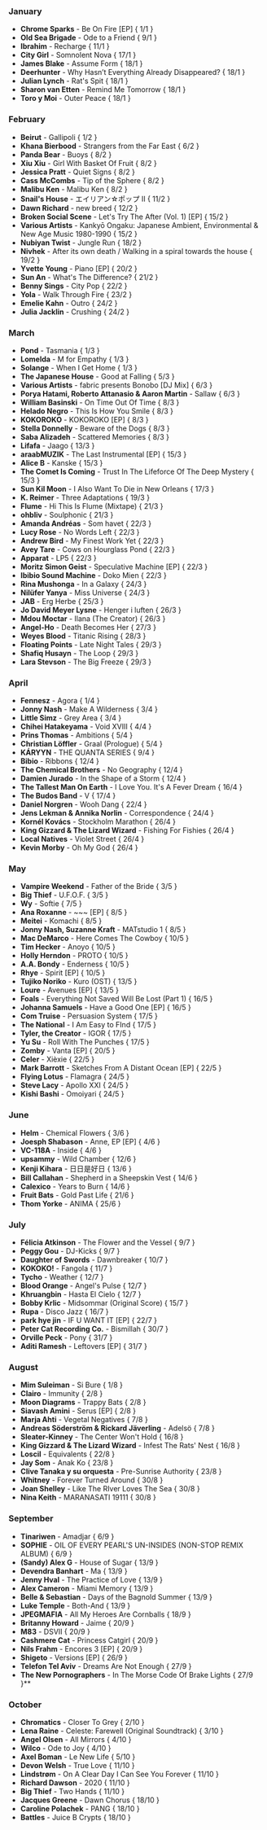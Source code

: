 ### January
* **Chrome Sparks** - Be On Fire [EP] { 1/1 }
* **Old Sea Brigade** - Ode to a Friend { 9/1 }
* **Ibrahim** - Recharge { 11/1 }
* **City Girl** - Somnolent Nova { 17/1 }
* **James Blake** - Assume Form { 18/1 }
* **Deerhunter** - Why Hasn’t Everything Already Disappeared? { 18/1 }
* **Julian Lynch** - Rat's Spit { 18/1 }
* **Sharon van Etten** - Remind Me Tomorrow { 18/1 }
* **Toro y Moi** - Outer Peace { 18/1 }

### February
* **Beirut** - Gallipoli { 1/2 }
* **Khana Bierbood** - Strangers from the Far East { 6/2 }
* **Panda Bear** - Buoys { 8/2 }
* **Xiu Xiu** - Girl With Basket Of Fruit { 8/2 }
* **Jessica Pratt** - Quiet Signs { 8/2 }
* **Cass McCombs** - Tip of the Sphere { 8/2 }
* **Malibu Ken** - Malibu Ken { 8/2 }
* **Snail's House** - エイリアン☆ポップ II { 11/2 }
* **Dawn Richard** - new breed { 12/2 }
* **Broken Social Scene** - Let's Try The After (Vol. 1) [EP] { 15/2 }
* **Various Artists** - Kankyō Ongaku: Japanese Ambient, Environmental & New Age Music 1980-1990 { 15/2 }
* **Nubiyan Twist** - Jungle Run { 18/2 }
* **Nivhek** - After its own death / Walking in a spiral towards the house { 19/2 }
* **Yvette Young** - Piano [EP] { 20/2 }
* **Sun An** - What's The Difference? { 21/2 }
* **Benny Sings** - City Pop { 22/2 }
* **Yola** - Walk Through Fire { 23/2 }
* **Emelie Kahn** - Outro { 24/2 }
* **Julia Jacklin** - Crushing { 24/2 }

### March
* **Pond** - Tasmania { 1/3 }
* **Lomelda** - M for Empathy { 1/3 }
* **Solange** - When I Get Home { 1/3 }
* **The Japanese House** - Good at Falling { 5/3 }
* **Various Artists** - fabric presents Bonobo [DJ Mix] { 6/3 }
* **Porya Hatami, Roberto Attanasio & Aaron Martin** - Sallaw { 6/3 }
* **William Basinski** - On Time Out Of Time { 8/3 }
* **Helado Negro** - This Is How You Smile { 8/3 }
* **KOKOROKO** - KOKOROKO [EP] { 8/3 }
* **Stella Donnelly** - Beware of the Dogs { 8/3 }
* **Saba Alizadeh** - Scattered Memories { 8/3 }
* **Lifafa** - Jaago { 13/3 }
* **araabMUZIK** - The Last Instrumental [EP] { 15/3 }
* **Alice B** - Kanske { 15/3 }
* **The Comet Is Coming** - Trust In The Lifeforce Of The Deep Mystery { 15/3 }
* **Sun Kil Moon** - I Also Want To Die in New Orleans { 17/3 }
* **K. Reimer** - Three Adaptations { 19/3 }
* **Flume** - Hi This Is Flume (Mixtape) { 21/3 }
* **ohbliv** - Soulphonic { 21/3 }
* **Amanda Andréas** - Som havet { 22/3 }
* **Lucy Rose** - No Words Left { 22/3 }
* **Andrew Bird** - My Finest Work Yet { 22/3 }
* **Avey Tare** - Cows on Hourglass Pond { 22/3 }
* **Apparat** - LP5 { 22/3 }
* **Moritz Simon Geist** - Speculative Machine [EP] { 22/3 }
* **Ibibio Sound Machine** - Doko Mien { 22/3 }
* **Rina Mushonga** - In a Galaxy { 24/3 }
* **Nilüfer Yanya** - Miss Universe { 24/3 }
* **JAB** - Erg Herbe { 25/3 }
* **Jo David Meyer Lysne** - Henger i luften { 26/3 }
* **Mdou Moctar** - Ilana (The Creator) { 26/3 }
* **Angel-Ho** - Death Becomes Her { 27/3 }
* **Weyes Blood** - Titanic Rising { 28/3 }
* **Floating Points** - Late Night Tales { 29/3 }
* **Shafiq Husayn** - The Loop { 29/3 }
* **Lara Stevson** - The Big Freeze { 29/3 }

### April
* **Fennesz** - Agora { 1/4 }
* **Jonny Nash** - Make A Wilderness { 3/4 } 
* **Little Simz** - Grey Area { 3/4 }
* **Chihei Hatakeyama** - Void XVIII { 4/4 }
* **Prins Thomas** - Ambitions { 5/4 }
* **Christian Löffler** - Graal (Prologue) { 5/4 }
* **KÁRYYN** - THE QUANTA SERIES { 9/4 }
* **Bibio** - Ribbons { 12/4 }
* **The Chemical Brothers** - No Geography { 12/4 }
* **Damien Jurado** - In the Shape of a Storm { 12/4 }
* **The Tallest Man On Earth** - I Love You. It's A Fever Dream { 16/4 } 
* **The Budos Band** - V { 17/4 }
* **Daniel Norgren** - Wooh Dang { 22/4 }
* **Jens Lekman & Annika Norlin** - Correspondence { 24/4 }
* **Kornél Kovács** - Stockholm Marathon { 26/4 }
* **King Gizzard & The Lizard Wizard** - Fishing For Fishies { 26/4 }
* **Local Natives** - Violet Street { 26/4 }
* **Kevin Morby** - Oh My God { 26/4 }

### May
* **Vampire Weekend** - Father of the Bride { 3/5 }
* **Big Thief** - U.F.O.F. { 3/5 }
* **Wy** - Softie { 7/5 }
* **Ana Roxanne** - ~~~ [EP] { 8/5 }
* **Meitei** - Komachi { 8/5 }
* **Jonny Nash, Suzanne Kraft** - MATstudio 1 { 8/5 }
* **Mac DeMarco** - Here Comes The Cowboy { 10/5 }
* **Tim Hecker** - Anoyo { 10/5 }
* **Holly Herndon** - PROTO { 10/5 }
* **A.A. Bondy** - Enderness { 10/5 }
* **Rhye** - Spirit [EP] { 10/5 }
* **Tujiko Noriko** - Kuro (OST) { 13/5 }
* **Loure** - Avenues [EP] { 13/5 }
* **Foals** - Everything Not Saved Will Be Lost (Part 1) { 16/5 }
* **Johanna Samuels** - Have a Good One [EP] { 16/5 }
* **Com Truise** - Persuasion System { 17/5 }
* **The National** - I Am Easy to FInd { 17/5 }
* **Tyler, the Creator** - IGOR { 17/5 }
* **Yu Su** - Roll With The Punches { 17/5 }
* **Zomby** - Vanta [EP] { 20/5 }
* **Celer** - Xièxie { 22/5 }
* **Mark Barrott** - Sketches From A Distant Ocean [EP] { 22/5 }
* **Flying Lotus** - Flamagra { 24/5 }
* **Steve Lacy** - Apollo XXI { 24/5 }
* **Kishi Bashi** - Omoiyari { 24/5 }

### June
* **Helm** - Chemical Flowers { 3/6 }
* **Joesph Shabason** - Anne, EP [EP] { 4/6 }
* **VC-118A** - Inside { 4/6 }
* **upsammy** - Wild Chamber { 12/6 }
* **Kenji Kihara** - 日日是好日 { 13/6 }
* **Bill Callahan** - Shepherd in a Sheepskin Vest { 14/6 }
* **Calexico** - Years to Burn { 14/6 }
* **Fruit Bats** - Gold Past Life { 21/6 }
* **Thom Yorke** - ANIMA { 25/6 }

### July
* **Félicia Atkinson** - The Flower and the Vessel { 9/7 }
* **Peggy Gou** - DJ-Kicks { 9/7 }
* **Daughter of Swords** - Dawnbreaker { 10/7 }
* **KOKOKO!** - Fangola { 11/7 }
* **Tycho** - Weather { 12/7 }
* **Blood Orange** - Angel's Pulse { 12/7 }
* **Khruangbin** - Hasta El Cielo { 12/7 }
* **Bobby Krlic** - Midsommar (Original Score) { 15/7 }
* **Rupa** - Disco Jazz { 16/7 }
* **park hye jin** - IF U WANT IT [EP] { 22/7 }
* **Peter Cat Recording Co.** - Bismillah { 30/7 }
* **Orville Peck** - Pony { 31/7 }
* **Aditi Ramesh** - Leftovers [EP] { 31/7 }

### August
* **Mim Suleiman** - Si Bure { 1/8 }
* **Clairo** - Immunity { 2/8 }
* **Moon Diagrams** - Trappy Bats { 2/8 }
* **Siavash Amini** - Serus [EP] { 2/8 }
* **Marja Ahti** - Vegetal Negatives { 7/8 }
* **Andreas Söderström & Rickard Jäverling** - Adelsö { 7/8 }
* **Sleater-Kinney** - The Center Won't Hold { 16/8 }
* **King Gizzard & The Lizard Wizard** - Infest The Rats' Nest { 16/8 }
* **Loscil** - Equivalents { 22/8 }
* **Jay Som** - Anak Ko { 23/8 }
* **Clive Tanaka y su orquesta** - Pre-Sunrise Authority { 23/8 }
* **Whitney** - Forever Turned Around { 30/8 }
* **Joan Shelley** - Like The RIver Loves The Sea { 30/8 }
* **Nina Keith** - MARANASATI 19111 { 30/8 }

### September
* **Tinariwen** - Amadjar { 6/9 }
* **SOPHIE** - OIL OF EVERY PEARL'S UN-INSIDES (NON-STOP REMIX ALBUM) { 6/9 }
* **(Sandy) Alex G** - House of Sugar { 13/9 }
* **Devendra Banhart** - Ma { 13/9 }
* **Jenny Hval** - The Practice of Love { 13/9 }
* **Alex Cameron** - Miami Memory { 13/9 }
* **Belle & Sebastian** - Days of the Bagnold Summer { 13/9 }
* **Luke Temple** - Both-And { 13/9 }
* **JPEGMAFIA** - All My Heroes Are Cornballs { 18/9 }
* **Britanny Howard** - Jaime { 20/9 }
* **M83** - DSVII { 20/9 }
* **Cashmere Cat** - Princess Catgirl { 20/9 }
* **Nils Frahm** - Encores 3 [EP] { 20/9 }
* **Shigeto** - Versions [EP] { 26/9 }
* **Telefon Tel Aviv** - Dreams Are Not Enough { 27/9 }
* **The New Pornographers** - In The Morse Code Of Brake Lights { 27/9 }**

### October
* **Chromatics** - Closer To Grey { 2/10 }
* **Lena Raine** - Celeste: Farewell (Original Soundtrack) { 3/10 }
* **Angel Olsen** - All Mirrors { 4/10 }
* **Wilco** - Ode to Joy { 4/10 }
* **Axel Boman** - Le New Life { 5/10 }
* **Devon Welsh** - True Love { 11/10 }
* **Lindstrøm** - On A Clear Day I Can See You Forever { 11/10 }
* **Richard Dawson** - 2020 { 11/10 }
* **Big Thief** - Two Hands { 11/10 }
* **Jacques Greene** - Dawn Chorus { 18/10 }
* **Caroline Polachek** - PANG { 18/10 }
* **Battles** - Juice B Crypts { 18/10 }